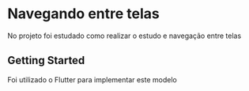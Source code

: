 # Navegando entre telas

No projeto foi estudado como realizar o estudo e navegação entre telas 

## Getting Started
Foi utilizado o Flutter para implementar este modelo 